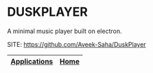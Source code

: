 # DUSKPLAYER

 A minimal music player built on electron.

 SITE: https://github.com/Aveek-Saha/DuskPlayer

 | [Applications](https://portable-linux-apps.github.io/apps.html) | [Home](https://portable-linux-apps.github.io)
 | --- | --- |

